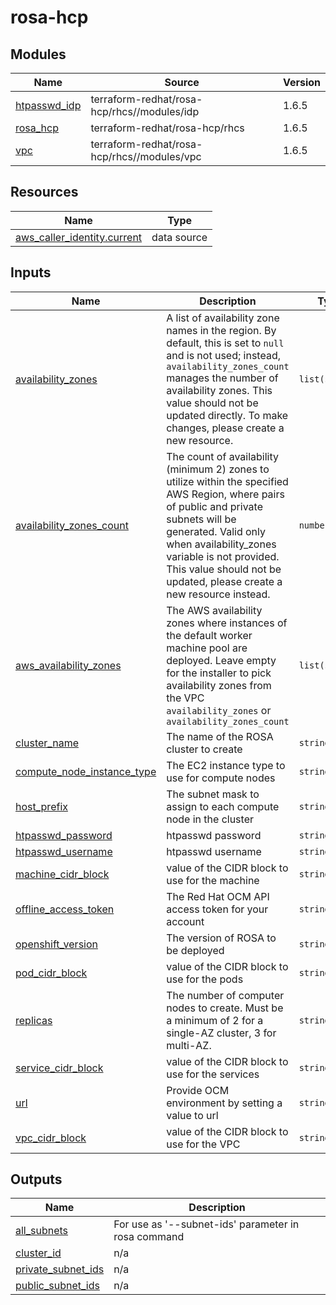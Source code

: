 # rosa-hcp

<!-- BEGIN_TF_DOCS -->
## Modules

| Name | Source | Version |
|------|--------|---------|
| <a name="module_htpasswd_idp"></a> [htpasswd\_idp](#module\_htpasswd\_idp) | terraform-redhat/rosa-hcp/rhcs//modules/idp | 1.6.5 |
| <a name="module_rosa_hcp"></a> [rosa\_hcp](#module\_rosa\_hcp) | terraform-redhat/rosa-hcp/rhcs | 1.6.5 |
| <a name="module_vpc"></a> [vpc](#module\_vpc) | terraform-redhat/rosa-hcp/rhcs//modules/vpc | 1.6.5 |
## Resources

| Name | Type |
|------|------|
| [aws_caller_identity.current](https://registry.terraform.io/providers/hashicorp/aws/latest/docs/data-sources/caller_identity) | data source |
## Inputs

| Name | Description | Type | Default | Required |
|------|-------------|------|---------|:--------:|
| <a name="input_availability_zones"></a> [availability\_zones](#input\_availability\_zones) | A list of availability zone names in the region. By default, this is set to `null` and is not used; instead, `availability_zones_count` manages the number of availability zones. This value should not be updated directly. To make changes, please create a new resource. | `list(string)` | `null` | no |
| <a name="input_availability_zones_count"></a> [availability\_zones\_count](#input\_availability\_zones\_count) | The count of availability (minimum 2) zones to utilize within the specified AWS Region, where pairs of public and private subnets will be generated. Valid only when availability\_zones variable is not provided. This value should not be updated, please create a new resource instead. | `number` | `2` | no |
| <a name="input_aws_availability_zones"></a> [aws\_availability\_zones](#input\_aws\_availability\_zones) | The AWS availability zones where instances of the default worker machine pool are deployed. Leave empty for the installer to pick availability zones from the VPC `availability_zones` or `availability_zones_count` | `list(string)` | `[]` | no |
| <a name="input_cluster_name"></a> [cluster\_name](#input\_cluster\_name) | The name of the ROSA cluster to create | `string` | `"my-ocp-cluster"` | no |
| <a name="input_compute_node_instance_type"></a> [compute\_node\_instance\_type](#input\_compute\_node\_instance\_type) | The EC2 instance type to use for compute nodes | `string` | `"m5.xlarge"` | no |
| <a name="input_host_prefix"></a> [host\_prefix](#input\_host\_prefix) | The subnet mask to assign to each compute node in the cluster | `string` | `"23"` | no |
| <a name="input_htpasswd_password"></a> [htpasswd\_password](#input\_htpasswd\_password) | htpasswd password | `string` | n/a | yes |
| <a name="input_htpasswd_username"></a> [htpasswd\_username](#input\_htpasswd\_username) | htpasswd username | `string` | `"kubeadmin"` | no |
| <a name="input_machine_cidr_block"></a> [machine\_cidr\_block](#input\_machine\_cidr\_block) | value of the CIDR block to use for the machine | `string` | `"10.0.0.0/18"` | no |
| <a name="input_offline_access_token"></a> [offline\_access\_token](#input\_offline\_access\_token) | The Red Hat OCM API access token for your account | `string` | n/a | yes |
| <a name="input_openshift_version"></a> [openshift\_version](#input\_openshift\_version) | The version of ROSA to be deployed | `string` | `"4.17.5"` | no |
| <a name="input_pod_cidr_block"></a> [pod\_cidr\_block](#input\_pod\_cidr\_block) | value of the CIDR block to use for the pods | `string` | `"10.0.64.0/18"` | no |
| <a name="input_replicas"></a> [replicas](#input\_replicas) | The number of computer nodes to create. Must be a minimum of 2 for a single-AZ cluster, 3 for multi-AZ. | `string` | `"2"` | no |
| <a name="input_service_cidr_block"></a> [service\_cidr\_block](#input\_service\_cidr\_block) | value of the CIDR block to use for the services | `string` | `"10.0.128.0/18"` | no |
| <a name="input_url"></a> [url](#input\_url) | Provide OCM environment by setting a value to url | `string` | `"https://api.openshift.com"` | no |
| <a name="input_vpc_cidr_block"></a> [vpc\_cidr\_block](#input\_vpc\_cidr\_block) | value of the CIDR block to use for the VPC | `string` | `"10.0.0.0/16"` | no |
## Outputs

| Name | Description |
|------|-------------|
| <a name="output_all_subnets"></a> [all\_subnets](#output\_all\_subnets) | For use as '--subnet-ids' parameter in rosa command |
| <a name="output_cluster_id"></a> [cluster\_id](#output\_cluster\_id) | n/a |
| <a name="output_private_subnet_ids"></a> [private\_subnet\_ids](#output\_private\_subnet\_ids) | n/a |
| <a name="output_public_subnet_ids"></a> [public\_subnet\_ids](#output\_public\_subnet\_ids) | n/a |
<!-- END_TF_DOCS -->
